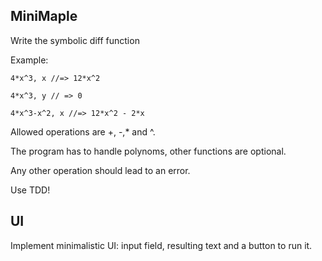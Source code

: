 ## MiniMaple

Write the symbolic diff function

Example:
```
4*x^3, x //=> 12*x^2

4*x^3, y // => 0

4*x^3-x^2, x //=> 12*x^2 - 2*x 
```
Allowed operations are +, -,* and ^.

The program has to handle polynoms, other functions are optional.

Any other operation should lead to an error.

Use TDD!

## UI

Implement minimalistic UI: input field, resulting text and a button to run it.
